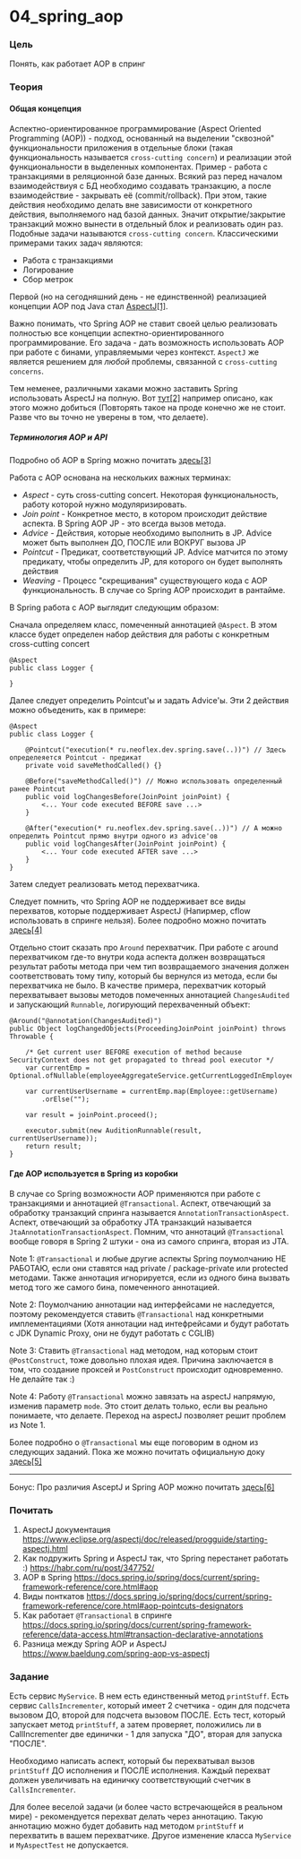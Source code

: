 # 04_spring_aop

### Цель

Понять, как работает AOP в спринг

### Теория


#### Общая концепция 
Аспектно-ориентированное программирование (Aspect Oriented Programming (AOP)) - подход, основанный на выделении 
"сквозной" функциональности приложения в отдельные блоки (такая функциональность называется ```cross-cutting concern```) 
и реализации этой функциональности в выделенных компонентах. Пример - работа с транзакциями в реляционной базе данных. 
Всякий раз перед началом взаимодействиуя с БД необходимо создавать транзакцию, а после взаимодействие - закрывать её 
(commit/rollback). При этом, такие действия необходимо делать вне зависимости от конкретного действия, выполняемого над 
базой данных. Значит открытие/закрытие транзакций можно вынести в отдельный блок и реализовать один раз. 
Подобные задачи называются ```cross-cutting concern```. Классическими примерами таких задач являются:
- Работа с транзакциями
- Логирование
- Сбор метрок

Первой (но на сегодняшний день - не единственной) реализацией концепции AOP под Java стал 
[AspectJ[1]](https://www.eclipse.org/aspectj/doc/released/progguide/starting-aspectj.html). 

Важно понимать, что Spring AOP не ставит своей целью реализовать полностью все концепции аспектно-ориентированного программирование. 
Его задача - дать возможность использовать AOP при работе с бинами, управляемыми через контекст. ```AspectJ``` же является 
решением для *любой* проблемы, связанной с ```cross-cutting concerns```.

Тем неменее, различными хаками можно заставить Spring использовать AspectJ на полную. 
Вот [тут[2]](https://habr.com/ru/post/347752/) например описано, как этого можно добиться (Повторять такое на проде конечно 
же не стоит. Разве что вы точно не уверены в том, что делаете).


##### Терминология AOP и API

Подробно об AOP в Spring можно почитать [здесь[3]](https://docs.spring.io/spring/docs/current/spring-framework-reference/core.html#aop)

Работа с AOP основана на нескольких важных терминах:
- *Aspect* - суть cross-cutting concert. Некоторая функциональность, работу которой нужно модуляризировать.
- *Join point* - Конкретное место, в котором происходит действие аспекта. В Spring AOP JP - это всегда вызов метода.
- *Advice* - Действия, которые необходимо выполнить в JP. Advice может быть выполнен ДО, ПОСЛЕ или ВОКРУГ вызова JP
- *Pointcut* - Предикат, соответствующий JP. Advice матчится по этому предикату, чтобы определить JP, для которого он будет выполнять действия
- *Weaving* -  Процесс "скрещивания" существующего кода с AOP функциональность. В случае со Spring AOP происходит в рантайме.

В Spring работа с AOP выглядит следующим образом:

Сначала определяем класс, помеченный аннотацией ```@Aspect```. В этом классе будет определен набор действия для работы
с конкретным cross-cutting concert
```
@Aspect
public class Logger {
    
}
``` 

Далее следует определить Pointcut'ы и задать Advice'ы. Эти 2 действия можно объеденить, как в примере:
```
@Aspect
public class Logger {
    
    @Pointcut("execution(* ru.neoflex.dev.spring.save(..))") // Здесь определеяется Pointcut - предикат
    private void saveMethodCalled() {}  
    
    @Before("saveMethodCalled()") // Можно использовать определенный ранее Pointcut
    public void logChangesBefore(JoinPoint joinPoint) {
        <... Your code executed BEFORE save ...>
    }
    
    @After("execution(* ru.neoflex.dev.spring.save(..))") // А можно определить Pointcut прямо внутри одного из advice'ов
    public void logChangesAfter(JoinPoint joinPoint) {
        <... Your code executed AFTER save ...>
    }
}
```

Затем следует реализовать метод перехватчика.

Следует помнить, что Spring AOP не поддерживает все виды перехватов, которые поддерживает AspectJ (Напирмер, cflow использовать
в спринге нельзя). Более подробно можно почитать [здесь[4]](https://docs.spring.io/spring/docs/current/spring-framework-reference/core.html#aop-pointcuts-designators)


Отдельно стоит сказать про ```Around``` перехватчик. При работе с around перехватчиком где-то внутри кода аспекта должен
возвращаться результат работы метода при чем тип возвращаемого значения должен соответствовать тому типу, который бы вернулся из
метода, если бы перехватчика не было. В качестве примера, перехватчик который перехватывает вызовы методов помеченных
аннотацией ```ChangesAudited``` и запускающий ```Runnable```, логирующий перехваченный объект:

```
@Around("@annotation(ChangesAudited)")
public Object logChangedObjects(ProceedingJoinPoint joinPoint) throws Throwable {

    /* Get current user BEFORE execution of method because SecurityContext does not get propagated to thread pool executor */
    var currentEmp = Optional.ofNullable(employeeAggregateService.getCurrentLoggedInEmployee());
        
    var currentUserUsername = currentEmp.map(Employee::getUsername)
        .orElse("");

    var result = joinPoint.proceed();

    executor.submit(new AuditionRunnable(result, currentUserUsername));
    return result;
}
```

#### Где AOP используется в Spring из коробки

В случае со Spring возможности AOP применяются при работе с транзакциями и аннотацией ```@Transactional```. 
Аспект, отвечающий за обработку транзакций спринга называется ```AnnotationTransactionAspect```.
Аспект, отвечающий за обработку JTA транзакций называется ```JtaAnnotationTransactionAspect```. Помним, что аннотаций 
```@Transactional``` вообще говоря в Spring 2 штуки - она из самого спринга, вторая из JTA.



Note 1: ```@Transactional``` и любые другие аспекты Spring поумолчанию НЕ РАБОТАЮ, если они ставятся над private / package-private или protected 
методами. Также аннотация игнорируется, если из одного бина вызвать метод того же самого бина, помеченного аннотацией.

Note 2: Поумолчанию аннотации над интерфейсами не наследуется, поэтому рекомендуется ставить ```@Transactional``` над 
конкретными имплементациями (Хотя аннотации над интефрейсами и будут работать с JDK Dynamic Proxy, они не будут работать с CGLIB)

Note 3: Ставить ```@Transactional``` над методом, над которым стоит ```@PostConstruct```, тоже довольно плохая идея. Причина
заключается в том, что создание проксей и ```PostConstruct``` происходит одновременно. Не делайте так :)

Note 4: Работу ```@Transactional``` можно завязать на aspectJ напрямую, изменив параметр ```mode```. Это стоит делать только,
если вы реально понимаете, что делаете. Переход на aspectJ позволяет решит проблем из Note 1.

Более подробно о ```@Transactional``` мы еще поговорим в одном из следующих заданий. Пока же можно почитать
 официальную доку [здесь[5]](https://docs.spring.io/spring/docs/current/spring-framework-reference/data-access.html#transaction-declarative-annotations)

---

Бонус: Про различия AsceptJ и Spring AOP можно почитать [здесь[6]](https://www.baeldung.com/spring-aop-vs-aspectj)

### Почитать

1. AspectJ документация https://www.eclipse.org/aspectj/doc/released/progguide/starting-aspectj.html
2. Как подружить Spring и AspectJ так, что Spring перестанет работать :) https://habr.com/ru/post/347752/
3. AOP в Spring https://docs.spring.io/spring/docs/current/spring-framework-reference/core.html#aop
4. Виды понткатов https://docs.spring.io/spring/docs/current/spring-framework-reference/core.html#aop-pointcuts-designators
5. Как работает ```@Transactional``` в спринге https://docs.spring.io/spring/docs/current/spring-framework-reference/data-access.html#transaction-declarative-annotations
6. Разница между Spring AOP и AspectJ  https://www.baeldung.com/spring-aop-vs-aspectj

### Задание

Есть сервис ```MyService```. В нем есть единственный метод ```printStuff```. Есть сервис ```CallsIncrementer```, который 
имеет 2 счетчика - один для подсчета вызовом ДО, второй для подсчета вызовом ПОСЛЕ. Есть тест, который запускает метод 
```printStuff```, а затем проверяет, положились ли в CallIncrementer две единички - 1 для запуска "ДО", вторая для 
запуска "ПОСЛЕ".

Необходимо написать аспект, который бы перехватывал вызов ```printStuff``` ДО исполнения и ПОСЛЕ исполнения. Каждый
перехват должен увеличивать на единичку соответствующий счетчик в ```CallsIncrementer```.

Для более веселой задачи (и более часто встречающейся в реальном мире) - рекомендуется перехват делать через аннотацию. 
Такую аннотацию можно будет добавить над методом ```printStuff``` и перехватить в вашем перехватчике. Другое изменение
класса ```MyService``` и ```MyAspectTest``` не допускается.

